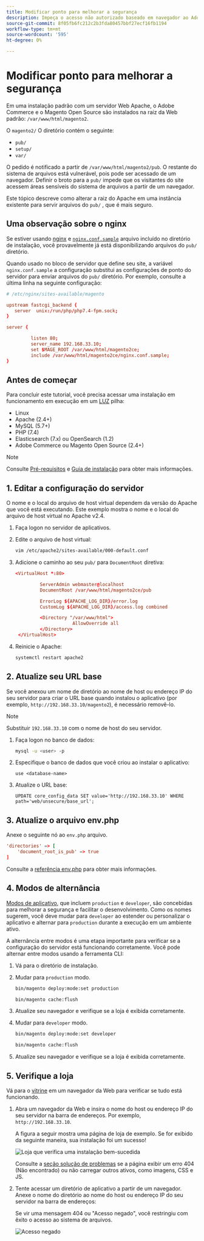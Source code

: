 ```yaml
---
title: Modificar ponto para melhorar a segurança
description: Impeça o acesso não autorizado baseado em navegador ao Adobe Commerce ou ao sistema de arquivos Magento Open Source no local.
source-git-commit: 8f05fb6fc212c2b3fda80457bbf27ecf16fb1194
workflow-type: tm+mt
source-wordcount: '595'
ht-degree: 0%

---
```



# Modificar ponto para melhorar a segurança

Em uma instalação padrão com um servidor Web Apache, o Adobe Commerce e o Magento Open Source são instalados na raiz da Web padrão: `/var/www/html/magento2`.

O `magento2/` O diretório contém o seguinte:

- `pub/`
- `setup/`
- `var/`

O pedido é notificado a partir de `/var/www/html/magento2/pub`. O restante do sistema de arquivos está vulnerável, pois pode ser acessado de um navegador.
Definir o broto para a `pub/` impede que os visitantes do site acessem áreas sensíveis do sistema de arquivos a partir de um navegador.

Este tópico descreve como alterar a raiz do Apache em uma instância existente para servir arquivos do `pub/` , que é mais seguro.

## Uma observação sobre o nginx

Se estiver usando [nginx](../prerequisites/web-server/nginx.md) e [`nginx.conf.sample`](https://github.com/magento/magento2/blob/2.4/nginx.conf.sample) arquivo incluído no diretório de instalação, você provavelmente já está disponibilizando arquivos do `pub/` diretório.

Quando usado no bloco de servidor que define seu site, a variável `nginx.conf.sample` a configuração substitui as configurações de ponto do servidor para enviar arquivos do `pub/` diretório. Por exemplo, consulte a última linha na seguinte configuração:

```conf
# /etc/nginx/sites-available/magento

upstream fastcgi_backend {
   server  unix:/run/php/php7.4-fpm.sock;
}

server {

         listen 80;
         server_name 192.168.33.10;
         set $MAGE_ROOT /var/www/html/magento2ce;
         include /var/www/html/magento2ce/nginx.conf.sample;
}
```

## Antes de começar

Para concluir este tutorial, você precisa acessar uma instalação em funcionamento em execução em um [LUZ](https://en.wikipedia.org/wiki/LAMP_(software_bundle)) pilha:

- Linux
- Apache (2.4+)
- MySQL (5.7+)
- PHP (7.4)
- Elasticsearch (7.x) ou OpenSearch (1.2)
- Adobe Commerce ou Magento Open Source (2.4+)

>[!NOTE]
>
>Consulte [Pré-requisitos](../prerequisites/overview.md) e [Guia de instalação](../overview.md) para obter mais informações.

## 1. Editar a configuração do servidor

O nome e o local do arquivo de host virtual dependem da versão do Apache que você está executando. Este exemplo mostra o nome e o local do arquivo de host virtual no Apache v2.4.

1. Faça logon no servidor de aplicativos.
1. Edite o arquivo de host virtual:

   ```bash
   vim /etc/apache2/sites-available/000-default.conf
   ```

1. Adicione o caminho ao seu `pub/` para `DocumentRoot` diretiva:

   ```conf
   <VirtualHost *:80>
   
            ServerAdmin webmaster@localhost
            DocumentRoot /var/www/html/magento2ce/pub
   
            ErrorLog ${APACHE_LOG_DIR}/error.log
            CustomLog ${APACHE_LOG_DIR}/access.log combined
   
            <Directory "/var/www/html">
                        AllowOverride all
            </Directory>
    </VirtualHost>
   ```

1. Reinicie o Apache:

   ```bash
   systemctl restart apache2
   ```

## 2. Atualize seu URL base

Se você anexou um nome de diretório ao nome de host ou endereço IP do seu servidor para criar o URL base quando instalou o aplicativo (por exemplo, `http://192.168.33.10/magento2`), é necessário removê-lo.

>[!NOTE]
>
>Substituir `192.168.33.10` com o nome de host do seu servidor.

1. Faça logon no banco de dados:

   ```bash
   mysql -u <user> -p
   ```

1. Especifique o banco de dados que você criou ao instalar o aplicativo:

   ```shell
   use <database-name>
   ```

1. Atualize o URL base:

   ```shell
   UPDATE core_config_data SET value='http://192.168.33.10' WHERE path='web/unsecure/base_url';
   ```

## 3. Atualize o arquivo env.php

Anexe o seguinte nó ao `env.php` arquivo.

```conf
'directories' => [
    'document_root_is_pub' => true
]
```

Consulte a [referência env.php](../../configuration/reference/config-reference-envphp.md) para obter mais informações.

## 4. Modos de alternância

[Modos de aplicativo](../../configuration/bootstrap/application-modes.md), que incluem `production` e `developer`, são concebidas para melhorar a segurança e facilitar o desenvolvimento. Como os nomes sugerem, você deve mudar para `developer` ao estender ou personalizar o aplicativo e alternar para `production` durante a execução em um ambiente ativo.

A alternância entre modos é uma etapa importante para verificar se a configuração do servidor está funcionando corretamente. Você pode alternar entre modos usando a ferramenta CLI:

1. Vá para o diretório de instalação.
1. Mudar para `production` modo.

   ```bash
   bin/magento deploy:mode:set production
   ```

   ```bash
   bin/magento cache:flush
   ```

1. Atualize seu navegador e verifique se a loja é exibida corretamente.
1. Mudar para `developer` modo.

   ```bash
   bin/magento deploy:mode:set developer
   ```

   ```bash
   bin/magento cache:flush
   ```

1. Atualize seu navegador e verifique se a loja é exibida corretamente.

## 5. Verifique a loja

Vá para o [vitrine](https://glossary.magento.com/storefront) em um navegador da Web para verificar se tudo está funcionando.

1. Abra um navegador da Web e insira o nome do host ou endereço IP do seu servidor na barra de endereços. Por exemplo, `http://192.168.33.10`.

   A figura a seguir mostra uma página de loja de exemplo. Se for exibido da seguinte maneira, sua instalação foi um sucesso!

   ![Loja que verifica uma instalação bem-sucedida](../../assets/installation/install-success_store.png)

   Consulte a [seção solução de problemas](https://support.magento.com/hc/en-us/articles/360032994352) se a página exibir um erro 404 (Não encontrado) ou não carregar outros ativos, como imagens, CSS e JS.

1. Tente acessar um diretório de aplicativo a partir de um navegador. Anexe o nome do diretório ao nome do host ou endereço IP do seu servidor na barra de endereços:

   Se vir uma mensagem 404 ou &quot;Acesso negado&quot;, você restringiu com êxito o acesso ao sistema de arquivos.

   ![Acesso negado](../../assets/installation/access-denied.png)
